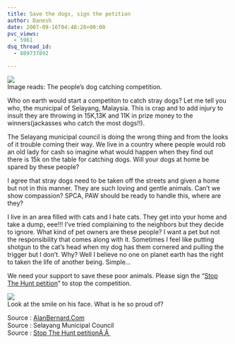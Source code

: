 ```yaml
---
title: Save the dogs, sign the petition
author: Danesh
date: 2007-09-16T04:48:28+00:00
pvc_views:
  - 5961
dsq_thread_id:
  - 889737892

---
```

![][1]  
Image reads: The people&#8217;s dog catching competition.

Who on earth would start a competiton to catch stray dogs? Let me tell you who, the municipal of Selayang, Malaysia. This is crap and to add injury to insult they are throwing in 15K,13K and 11K in prize money to the winners(jackasses who catch the most dogs!!).

The Selayang municipal council is doing the wrong thing and from the looks of it trouble coming their way. We live in a country where people would rob an old lady for cash so imagine what would happen when they find out there is 15k on the table for catching dogs. Will your dogs at home be spared by these people?

I agree that stray dogs need to be taken off the streets and given a home but not in this manner. They are such loving and gentle animals. Can&#8217;t we show compassion? SPCA, PAW should be ready to handle this, where are they?

I live in an area filled with cats and I hate cats. They get into your home and take a dump, eee!!! I&#8217;ve tried complaining to the neighbors but they decide to ignore. What kind of pet owners are these people? I want a pet but not the responsibility that comes along with it. Sometimes I feel like putting shotgun to the cat&#8217;s head when my dog has them cornered and pulling the trigger but I don&#8217;t. Why? Well I believe no one on planet earth has the right to taken the life of another being. Simple&#8230;

We need your support to save these poor animals. Please sign the &#8220;[Stop The Hunt petition][2]&#8221; to stop the competition.

![][3]  
Look at the smile on his face. What is he so proud of?

Source : [AlanBernard.Com][4]  
Source : Selayang Municipal Council  
Source : [Stop The Hunt petitionÃ‚Â ][2]

 [1]: http://img120.imageshack.us/img120/2694/hanjingap6.jpg
 [2]: http://www.petitiononline.com/doghunt1/petition.html
 [3]: http://img120.imageshack.us/img120/4857/m6tangjq2.jpg
 [4]: http://alanbernard.com/mayhem/blog/other_news/dog-catching-petition/